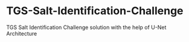 # TGS-Salt-Identification-Challenge
TGS Salt Identification Challenge solution with the help of U-Net Architecture
